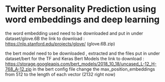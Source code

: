 # Twitter Personality Prediction using word embeddings and deep learning
the word embedding used need to be downloaded and put in under dataset/glove.6B
the link to download : https://nlp.stanford.edu/projects/glove/  (glove.6B.zip)


the bert model need to be downloaded , extracted and the files put in under dataset/bert for the TF and Keras Bert Models
the link to download : https://storage.googleapis.com/bert_models/2018_10_18/uncased_L-12_H-768_A-12.zip
in the bert config file change the max_position_embeddings from 512 to the length of each vector (2132 right now)